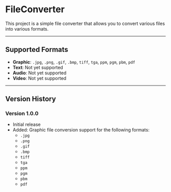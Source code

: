 # FileConverter
This project is a simple file converter that allows you to convert various files into various formats.


______

## Supported Formats
- **Graphic**: `.jpg`, `.png`, `.gif`, `.bmp`, `tiff`, `tga`, `ppm`, `pgm`, `pbm`, `pdf`
- **Text**: Not yet supported
- **Audio**: Not yet supported
- **Video**: Not yet supported

______

## Version History

### Version 1.0.0
- Initial release
- Added: Graphic file conversion support for the following formats:
    - `.jpg`
    - `.png`
    - `.gif`
    - `.bmp`
    - `tiff`
    - `tga`
    - `ppm`
    - `pgm`
    - `pbm`
    - `pdf`